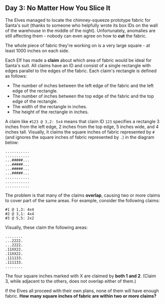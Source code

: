 ## Day 3: No Matter How You Slice It ##

The Elves managed to locate the chimney-squeeze prototype fabric for Santa's suit (thanks to someone 
who helpfully wrote its box IDs on the wall of the warehouse in the middle of the night). 
Unfortunately, anomalies are still affecting them - nobody can even agree on how to **cut** the 
fabric.

The whole piece of fabric they're working on is a very large square - at least 1000 inches on each 
side.

Each Elf has made a **claim** about which area of fabric would be ideal for Santa's suit. All claims 
have an ID and consist of a single rectangle with edges parallel to the edges of the fabric. Each 
claim's rectangle is defined as follows:

* The number of inches between the left edge of the fabric and the left edge of the rectangle.
* The number of inches between the top edge of the fabric and the top edge of the rectangle.
* The width of the rectangle in inches.
* The height of the rectangle in inches.

A claim like `#123 @ 3,2: 5x4` means that claim ID `123` specifies a rectangle 3 inches from the 
left edge, 2 inches from the top edge, 5 inches wide, and 4 inches tall. Visually, it claims the 
square inches of fabric represented by `#` (and ignores the square inches of fabric represented by 
`.`) in the diagram below:

```
...........
...........
...#####...
...#####...
...#####...
...#####...
...........
...........
...........
```

The problem is that many of the claims **overlap**, causing two or more claims to cover part of the 
same areas. For example, consider the following claims:

```
#1 @ 1,3: 4x4
#2 @ 3,1: 4x4
#3 @ 5,5: 2x2
```

Visually, these claim the following areas:

```
........
...2222.
...2222.
.11XX22.
.11XX22.
.111133.
.111133.
........
```

The four square inches marked with X are claimed by **both 1 and 2**. (Claim 3, while adjacent to 
the others, does not overlap either of them.)

If the Elves all proceed with their own plans, none of them will have enough fabric. **How many 
square inches of fabric are within two or more claims?**
